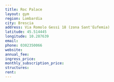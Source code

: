 ```yaml
---
title: Roc Palace
layout: gym
region: Lombardia
city: Brescia
address: Via Romolo Gessi 18 (zona Sant'Eufemia)
latitude: 45.514445
longitude: 10.287639
email: 
phone: 0302350066
website: 
annual_fee: 
ingress_price: 
monthly_subscription_price: 
structures: 
rent: 
---
```


